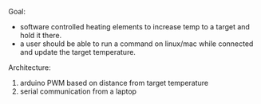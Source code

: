 Goal:
 - software controlled heating elements to increase temp to a target and hold it
   there.
 - a user should be able to run a command on linux/mac while connected and update
   the target temperature.

Architecture:
1) arduino PWM based on distance from target temperature
2) serial communication from a laptop
